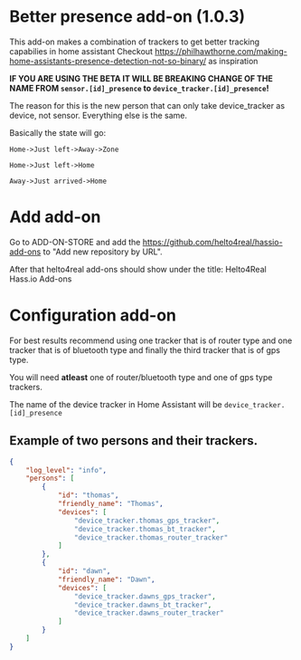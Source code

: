 # Better presence add-on (1.0.3)
This add-on makes a combination of trackers to get better tracking capabilies in home assistant
Checkout 
https://philhawthorne.com/making-home-assistants-presence-detection-not-so-binary/ as inspiration


**IF YOU ARE USING THE BETA IT WILL BE BREAKING CHANGE OF THE NAME FROM `sensor.[id]_presence` to `device_tracker.[id]_presence`!** 

The reason for this is the new person that can only take device_tracker as device, not sensor. Everything else is the same.

Basically the state will go:

```
Home->Just left->Away->Zone

Home->Just left->Home

Away->Just arrived->Home

```
# Add add-on
Go to ADD-ON-STORE and add the https://github.com/helto4real/hassio-add-ons to "Add new repository by URL".

After that helto4real add-ons should show under the title: Helto4Real Hass.io Add-ons

# Configuration add-on
For best results recommend using one tracker that is of router type and one tracker that is of bluetooth type and finally the third tracker that is of gps type. 

You will need **atleast** one of router/bluetooth type and one of gps type trackers.

The name of the device tracker in Home Assistant will be `device_tracker.[id]_presence`

## Example of two persons and their trackers.
```json
{
    "log_level": "info",
    "persons": [
        {
            "id": "thomas",
            "friendly_name": "Thomas",
            "devices": [
                "device_tracker.thomas_gps_tracker",
                "device_tracker.thomas_bt_tracker",
                "device_tracker.thomas_router_tracker"
            ]
        },
        {
            "id": "dawn",
            "friendly_name": "Dawn",
            "devices": [
                "device_tracker.dawns_gps_tracker",
                "device_tracker.dawns_bt_tracker",
                "device_tracker.dawns_router_tracker"
            ]
        }
    ]
}
```